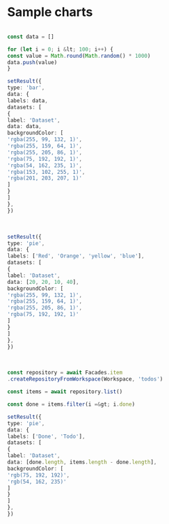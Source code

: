 # Sample charts

<s-chart height="500" width="800"></s-chart>

```ts

const data = []

for (let i = 0; i &lt; 100; i++) {
const value = Math.round(Math.random() * 1000)
data.push(value)
}

setResult({
type: 'bar',
data: {
labels: data,
datasets: [
{
label: 'Dataset',
data: data,
backgroundColor: [
'rgba(255, 99, 132, 1)',
'rgba(255, 159, 64, 1)',
'rgba(255, 205, 86, 1)',
'rgba(75, 192, 192, 1)',
'rgba(54, 162, 235, 1)',
'rgba(153, 102, 255, 1)',
'rgba(201, 203, 207, 1)'
]
}
]
},
})
```


<br>

<s-chart height="500" width="800"></s-chart>

```ts
setResult({
type: 'pie',
data: {
labels: ['Red', 'Orange', 'yellow', 'blue'],
datasets: [
{
label: 'Dataset',
data: [20, 20, 10, 40],
backgroundColor: [
'rgba(255, 99, 132, 1)',
'rgba(255, 159, 64, 1)',
'rgba(255, 205, 86, 1)',
'rgba(75, 192, 192, 1)'
]
}
]
},
})
```


<br>

<s-chart height="500" width="800"></s-chart>

```ts
const repository = await Facades.item
.createRepositoryFromWorkspace(Workspace, 'todos')

const items = await repository.list()

const done = items.filter(i =&gt; i.done)

setResult({
type: 'pie',
data: {
labels: ['Done', 'Todo'],
datasets: [
{
label: 'Dataset',
data: [done.length, items.length - done.length],
backgroundColor: [
'rgb(75, 192, 192)',
'rgb(54, 162, 235)'
]
}
]
},
})
```


<br>

